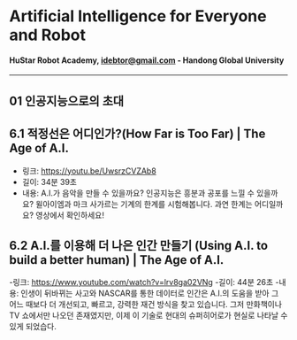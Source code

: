 
# Artificial Intelligence for Everyone and Robot
#### HuStar Robot Academy, idebtor@gmail.com - Handong Global University
--------
## 01 인공지능으로의 초대

## 6.1 적정선은 어디인가?(How Far is Too Far) | The Age of A.I.

- 링크: https://youtu.be/UwsrzCVZAb8
- 길이: 34분 39초
- 내용: A.I.가 음악을 만들 수 있을까요? 인공지능은 흥분과 공포를 느낄 수 있을까요? 윌아이엠과 마크 사가르는 기계의 한계를 시험해봅니다. 과연 한계는 어디일까요? 영상에서 확인하세요!

## 6.2 A.I.를 이용해 더 나은 인간 만들기 (Using A.I. to build a better human) | The Age of A.I.

-링크: https://www.youtube.com/watch?v=lrv8ga02VNg
-길이: 44분 26초
-내용: 인생이 뒤바뀌는 사고와 NASCAR를 통한 데이터로 인간은 A.I.의 도움을 받아 그 어느 때보다 더 개선되고, 빠르고, 강력한 재건 방식을 찾고 있습니다. 그저 만화책이나 TV 쇼에서만 나오던 존재였지만, 이제 이 기술로 현대의 슈퍼히어로가 현실로 나타날 수 있게 되었습다.
